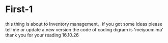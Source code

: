 # First-1
 
this thing is about to Inventory management，if you got some ideas please tell me or update a new version
the code of coding digram  is 'meiyoumima'
thank you for your reading 16.10.26
